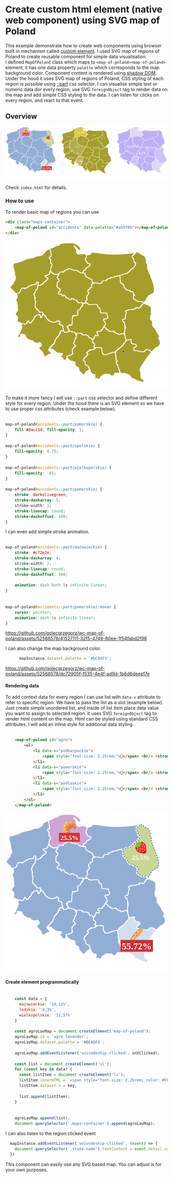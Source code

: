 # Create custom html element (native web component) using SVG map of Poland

This example demonstrate how to create web components using browser built in mechanism called
[custom element](https://developer.mozilla.org/en-US/docs/Web/API/Web_components/Using_custom_elements).
I used SVG map of regions of Poland to create reusable component for simple data visualisation.  
I defined `MapOfPoland` class which maps to `<map-of-poland><map-of-poland>` element, it has 
one data property `palette` which corresponds to the map background color. Component content is 
rendered using [shadow DOM](https://developer.mozilla.org/en-US/docs/Web/API/Web_components/Using_shadow_DOM).
Under the hood it uses SVG map of regions of Poland, CSS styling of each region is possible using 
[::part](https://developer.mozilla.org/en-US/docs/Web/CSS/::part) css selector. I can visualise simple text or numeric 
data dor every region, use SVG `foreignObject` tag to render data on the map and add simple CSS styling to the data.
I can listen for clicks on every region, and react to that event.  

## Overview

![img_4.png](assets/img_4.png)

Check `index.html` for details.  

### How to use

To render basic map of regions you can use 

```html
<div class="maps-container">
    <map-of-poland id="accidents" data-palette="#a59f0b"></map-of-poland>
</div>
```
![img_3.png](assets/img_3.png)

To make it more fancy I will use `::part` css selector and define different style for every region. Under the hood there
is an SVG element so we have to use proper css attributes (check example below).

```css 

map-of-poland#accidents::part(pomorskie) {
    fill:#dacc1d; fill-opacity: 1;
}

map-of-poland#accidents::part(opolskie) {
    fill-opacity: 0.75;
}

map-of-poland#accidents::part(wielkopolskie) {
    fill-opacity: .85;
}

map-of-poland#accidents::part(pomorskie) {
    stroke: darkolivegreen;
    stroke-dasharray: 5;
    stroke-width: 1;
    stroke-linecap: round;
    stroke-dashoffset: 100;
}


```
I can even add simple stroke animation.

```css 

map-of-poland#accidents::part(mazowieckie) {
    stroke: #cf2e2e;
    stroke-dasharray: 4;
    stroke-width: 2;
    stroke-linecap: round;
    stroke-dashoffset: 100;

    animation: dash both 5s infinite linear;
}


map-of-poland#accidents::part(pomorskie):hover {
    cursor: pointer;
    animation: dash 5s infinite linear;
}

```

https://github.com/golecgrzegorz/wc-map-of-poland/assets/52568578/41527111-32f5-4749-80ee-1f54fabd2f96



I can also change the map background color.

```js
      mapInstance.dataset.palette = '#DC84F3';
```

https://github.com/golecgrzegorz/wc-map-of-poland/assets/52568578/dc72905f-f535-4e4f-ad9d-1b6d6deee17e

#### Rendering data

To add context data for every region I can use list with `data-v` attribute to refer to specific region. We have to 
pass the list as a slot (example below). Just create simple unordered list, and inside of list item place data value you
want to assign to selected region. It uses SVG `foreignObject` tag to render html content on the map. 
Html can be styled using standard CSS attributes. I will add an inline style for additional data styling.  

```html

    <map-of-poland id="agro">
        <ul>
            <li data-v="podkarpackie">
                <span style="font-size: 2.25rem;">🥖</span> <br/> <strong style="font-size: 1.75rem; background-color: #cf2e2e; padding: 4px; color: #fff;">55.72%</strong>
            </li>
            <li data-v="pomorskie">
                <span style="font-size: 2.25rem;">🥐</span> <br/> <strong style="font-size: 1.25rem; background-color: #cf2e2e; padding: 4px; color: #fff;">25.5%</strong>
            </li>
            <li data-v="podlaskie">
                <span style="font-size: 2.25rem;">🍓</span> <br/> <strong style="font-size: 1.25rem; padding: 4px; color: #fff;">25.5%</strong>
            </li>
        </ul>
    </map-of-poland>

```

![img_2.png](assets/img_2.png)

#### Create element programmatically

```js
    
    const data = {
      mazowieckie: '19,12%',
      lodzkie: '4,3%',
      wielkopolskie: '11,57%'
    }

    const agroLavMap = document.createElement('map-of-poland');
    agroLavMap.id = 'agro-lavender';
    agroLavMap.dataset.palette = '#BEADFA';

    agroLavMap.addEventListener('voivodeship-clicked', onVClicked);

    const list = document.createElement('ul');
    for (const key in data) {
      const listItem = document.createElement('li');
      listItem.innerHTML = `<span style="font-size: 2.25rem; color: #FFFFFF; font-weight: 700; border-bottom: 1px solid #DC84F3;">${data[key]}</span>`;
      listItem.dataset.v = key;

      list.append(listItem);
    }


    agroLavMap.append(list);
    document.querySelector('.maps-container').append(agroLavMap);


```
I can also listen to the region clicked event

```js
  mapInstance.addEventListener('voivodeship-clicked', (event) => {
    document.querySelector('.state-name').textContent = event.detail.name;
  })
```

This component can easily use any SVG based map. You can adjust is for your own purposes.
